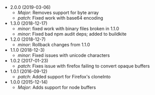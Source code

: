 * 2.0.0 (2019-03-06)
  * _Major_: Removes support for byte array
  * _patch_: Fixed work with base64 encoding
* 1.3.0 (2018-12-17)
  * _minor_: fixed work with binary files broken in 1.1.0
  * _minor_: Fixed bad npm audit deps; added to buildkite
* 1.2.0 (2018-12-7)
  * _minor_: Rollback changes from 1.1.0
* 1.1.0 (2018-12-3)
  * _minor_: Fixed issues with unicode characters
* 1.0.2 (2017-01-23)
  * _patch_: Fixes issue with firefox failing to convert opaque buffers
* 1.0.1 (2016-09-12)
  * _patch_: Added support for Firefox's cloneInto
* 1.0.0 (2015-12-14)
  * _Major_: Adds support for node buffers
